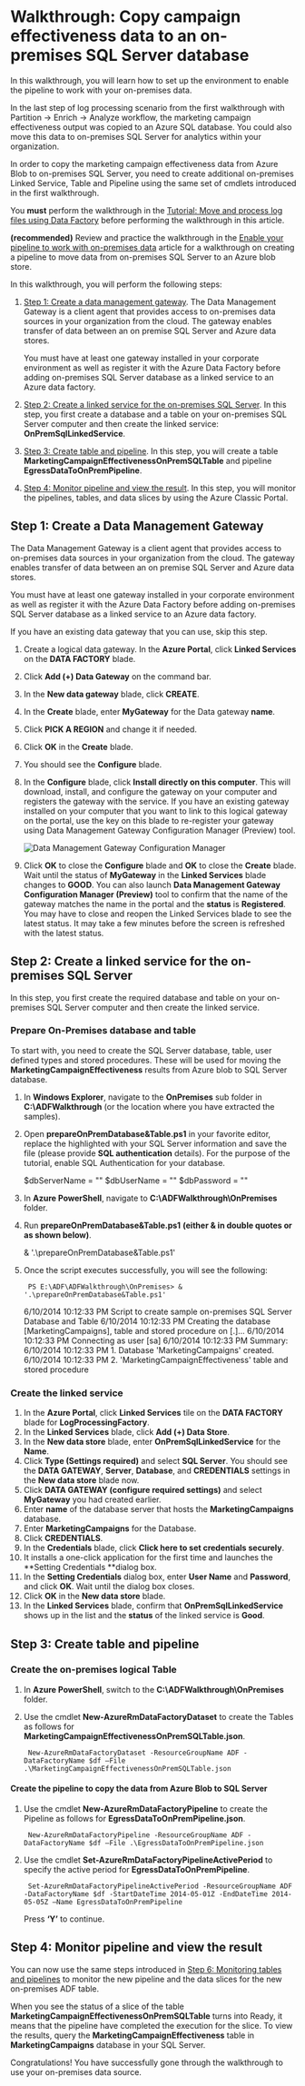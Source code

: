 <properties 
    pageTitle="Copy output data to an on-premises SQL Server database (Azure PowerShell)" 
    description="This walkthrough extends the tutorial using Azure PowerShell such that the pipeline copies output data to a SQL Server database."
    services="data-factory" 
    documentationCenter="" 
    authors="spelluru" 
    manager="jhubbard" 
    editor="monicar"/>

<tags 
    ms.service="data-factory" 
    ms.workload="data-services" 
    ms.tgt_pltfrm="na" 
    ms.devlang="na" 
    ms.topic="article" 
    ms.date="10/29/2015" 
    ms.author="spelluru"/>


# Walkthrough: Copy campaign effectiveness data to an on-premises SQL Server database
In this walkthrough, you will learn how to set up the environment to enable the pipeline to work with your on-premises data.

In the last step of log processing scenario from the first walkthrough with Partition -> Enrich -> Analyze workflow, the marketing campaign effectiveness output was copied to an Azure SQL database. You could also move this data to on-premises SQL Server for analytics within your organization.

In order to copy the marketing campaign effectiveness data from Azure Blob to on-premises SQL Server, you need to create additional on-premises Linked Service, Table and Pipeline using the same set of cmdlets introduced in the first walkthrough.

You **must** perform the walkthrough in the [Tutorial: Move and process log files using Data Factory](data-factory-tutorial-using-powershell.md) before performing the walkthrough in this article. 

**(recommended)** Review and practice the walkthrough in the [Enable your pipeline to work with on-premises data](data-factory-move-data-between-onprem-and-cloud.md) article for a walkthrough on creating a pipeline to move data from on-premises SQL Server to an Azure blob store.

In this walkthrough, you will perform the following steps: 

1. [Step 1: Create a data management gateway](#OnPremStep1.md). The Data Management Gateway  is a client agent that provides access to on-premises data sources in your organization from the cloud. The gateway enables transfer of data between an on premise SQL Server and Azure data stores.    

    You must have at least one gateway installed in your corporate environment as well as register it with the Azure Data Factory before adding on-premises SQL Server database as a linked service to an Azure data factory.

2. [Step 2: Create a linked service for the on-premises SQL Server](#OnPremStep2.md). In this step, you first create a database and a table on your on-premises SQL Server computer and then create the linked service: **OnPremSqlLinkedService**.  

3. [Step 3: Create table and pipeline](#OnPremStep3.md). In this step, you will create a table **MarketingCampaignEffectivenessOnPremSQLTable** and pipeline **EgressDataToOnPremPipeline**. 

4. [Step 4: Monitor pipeline and view the result](#OnPremStep4.md). In this step, you will monitor the pipelines, tables, and data slices by using the Azure Classic Portal.


## <a name="OnPremStep1"></a> Step 1: Create a Data Management Gateway
The Data Management Gateway is a client agent that provides access to on-premises data sources in your organization from the cloud. The gateway enables transfer of data between an on premise SQL Server and Azure data stores.

You must have at least one gateway installed in your corporate environment as well as register it with the Azure Data Factory before adding on-premises SQL Server database as a linked service to an Azure data factory.

If you have an existing data gateway that you can use, skip this step.

1. Create a logical data gateway. In the **Azure Portal**, click **Linked Services** on the **DATA FACTORY** blade.
2. Click **Add (+) Data Gateway** on the command bar.  
3. In the **New data gateway** blade, click **CREATE**.
4. In the **Create** blade, enter **MyGateway** for the Data gateway **name**.
5. Click **PICK A REGION** and change it if needed. 
6. Click **OK** in the **Create** blade. 
7. You should see the **Configure** blade. 
8. In the **Configure** blade, click **Install directly on this computer**. This will download, install, and configure the gateway on your computer and registers the gateway with the service. If you have an existing gateway installed on your computer that you want to link to this logical gateway on the portal, use the key on this blade to re-register your gateway using Data Management Gateway Configuration Manager (Preview) tool.

   ![Data Management Gateway Configuration Manager][image-data-factory-datamanagementgateway-configuration-manager]

9. Click **OK** to close the **Configure** blade and **OK** to close the **Create** blade. Wait until the status of **MyGateway** in the **Linked Services** blade changes to **GOOD**. You can also launch **Data Management Gateway Configuration Manager (Preview)** tool to confirm that the name of the gateway matches the name in the portal and the **status** is **Registered**. You may have to close and reopen the Linked Services blade to see the latest status. It may take a few minutes before the screen is refreshed with the latest status.    


## <a name="OnPremStep2"></a> Step 2: Create a linked service for the on-premises SQL Server
In this step, you first create the required database and table on your on-premises SQL Server computer and then create the linked service.

### Prepare On-Premises database and table
To start with, you need to create the SQL Server database, table, user defined types and stored procedures. These will be used for moving the **MarketingCampaignEffectiveness** results from Azure blob to SQL Server database.

1. In **Windows Explorer**, navigate to the **OnPremises** sub folder in **C:\ADFWalkthrough** (or the location where you have extracted the samples).
2. Open **prepareOnPremDatabase&Table.ps1** in your favorite editor, replace the highlighted with your SQL Server information and save the file (please provide **SQL authentication** details). For the purpose of the tutorial, enable SQL Authentication for your database. 

     $dbServerName = "<servername>"
  $dbUserName = "<username>"
  $dbPassword = "<password>"

3. In **Azure PowerShell**, navigate to **C:\ADFWalkthrough\OnPremises** folder.

4. Run **prepareOnPremDatabase&Table.ps1** **(either & in double quotes or as shown below)**.

     & '.\prepareOnPremDatabase&Table.ps1'

5. Once the script executes successfully, you will see the following:    

        PS E:\ADF\ADFWalkthrough\OnPremises> & '.\prepareOnPremDatabase&Table.ps1'
     6/10/2014 10:12:33 PM Script to create sample on-premises SQL Server Database and Table
     6/10/2014 10:12:33 PM Creating the database [MarketingCampaigns], table and stored procedure on [.]...
     6/10/2014 10:12:33 PM Connecting as user [sa]
     6/10/2014 10:12:33 PM Summary:
     6/10/2014 10:12:33 PM 1. Database 'MarketingCampaigns' created.
     6/10/2014 10:12:33 PM 2. 'MarketingCampaignEffectiveness' table and stored procedure 



### Create the linked service
1. In the **Azure Portal**, click **Linked Services** tile on the **DATA FACTORY** blade for **LogProcessingFactory**.
2. In the **Linked Services** blade, click **Add (+) Data Store**.
3. In the **New data store** blade, enter **OnPremSqlLinkedService** for the **Name**. 
4. Click **Type (Settings required)** and select **SQL Server**. You should see the **DATA GATEWAY**, **Server**, **Database**, and **CREDENTIALS** settings in the **New data store** blade now. 
5. Click **DATA GATEWAY (configure required settings)** and select **MyGateway** you had created earlier. 
6. Enter **name** of the database server that hosts the **MarketingCampaigns** database. 
7. Enter **MarketingCampaigns** for the Database. 
8. Click **CREDENTIALS**. 
9. In the **Credentials** blade, click **Click here to set credentials securely**.
10. It installs a one-click application for the first time and launches the **Setting Credentials **dialog box. 
11. In the **Setting Credentials** dialog box, enter **User Name** and **Password**, and click **OK**. Wait until the dialog box closes. 
12. Click **OK** in the **New data store** blade. 
13. In the **Linked Services** blade, confirm that **OnPremSqlLinkedService** shows up in the list and the **status** of the linked service is **Good**.

## <a name="OnPremStep3"></a> Step 3: Create table and pipeline
### Create the on-premises logical Table
1. In **Azure PowerShell**, switch to the **C:\ADFWalkthrough\OnPremises** folder. 
2. Use the cmdlet **New-AzureRmDataFactoryDataset** to create the Tables as follows for **MarketingCampaignEffectivenessOnPremSQLTable.json**.

        New-AzureRmDataFactoryDataset -ResourceGroupName ADF -DataFactoryName $df –File .\MarketingCampaignEffectivenessOnPremSQLTable.json

#### Create the pipeline to copy the data from Azure Blob to SQL Server
1. Use the cmdlet **New-AzureRmDataFactoryPipeline** to create the Pipeline as follows for **EgressDataToOnPremPipeline.json**.

        New-AzureRmDataFactoryPipeline -ResourceGroupName ADF -DataFactoryName $df –File .\EgressDataToOnPremPipeline.json

1. Use the cmdlet **Set-AzureRmDataFactoryPipelineActivePeriod** to specify the active period for **EgressDataToOnPremPipeline**.

        Set-AzureRmDataFactoryPipelineActivePeriod -ResourceGroupName ADF -DataFactoryName $df -StartDateTime 2014-05-01Z -EndDateTime 2014-05-05Z –Name EgressDataToOnPremPipeline

    Press **‘Y’** to continue.

## <a name="OnPremStep4"></a> Step 4: Monitor pipeline and view the result
You can now use the same steps introduced in [Step 6: Monitoring tables and pipelines](#MainStep6.md)  to monitor the new pipeline and the data slices for the new on-premises ADF table.

When you see the status of a slice of the table **MarketingCampaignEffectivenessOnPremSQLTable** turns into Ready, it means that the pipeline have completed the execution for the slice. To view the results, query the **MarketingCampaignEffectiveness** table in **MarketingCampaigns** database in your SQL Server.

Congratulations! You have successfully gone through the walkthrough to use your on-premises data source. 

[monitor-manage-using-powershell]: data-factory-monitor-manage-using-powershell.md
[use-custom-activities]: data-factory-use-custom-activities.md
[troubleshoot]: data-factory-troubleshoot.md
[cmdlet-reference]: http://go.microsoft.com/fwlink/?LinkId=517456

[datafactorytutorial]: data-factory-tutorial-using-powershell.md
[adfgetstarted]: data-factory-get-started.md
[adfintroduction]: data-factory-introduction.md
[useonpremisesdatasources]: data-factory-move-data-between-onprem-and-cloud.md

[azure-portal]: http://portal.azure.com
[azure-purchase-options]: http://azure.microsoft.com/pricing/purchase-options/
[azure-member-offers]: http://azure.microsoft.com/pricing/member-offers/
[azure-free-trial]: http://azure.microsoft.com/pricing/free-trial/

[sqlcmd-install]: http://www.microsoft.com/download/details.aspx?id=35580
[azure-sql-firewall]: http://msdn.microsoft.com/library/azure/jj553530.aspx

[download-azure-powershell]: http://azure.microsoft.com/documentation/articles/install-configure-powershell
[adfwalkthrough-download]: http://go.microsoft.com/fwlink/?LinkId=517495
[developer-reference]: http://go.microsoft.com/fwlink/?LinkId=516908
[old-cmdlet-reference]: https://msdn.microsoft.com/library/azure/dn820234(v=azure.98).aspx


[image-data-factory-datamanagementgateway-configuration-manager]: ./media/data-factory-tutorial-extend-onpremises-using-powershell/DataManagementGatewayConfigurationManager.png

